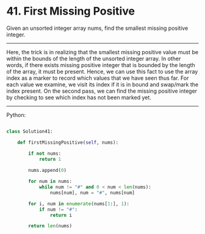 # 41. First Missing Positive

Given an unsorted integer array nums, find the smallest missing positive
integer.

---

Here, the trick is in realizing that the smallest missing positive value must
be within the bounds of the length of the unsorted integer array. In other
words, if there exists missing positive integer that is bounded by the length
of the array, it must be present. Hence, we can use this fact to use the array
index as a marker to record which values that we have seen thus far. For each
value we examine, we visit its index if it is in bound and swap/mark the index
present. On the second pass, we can find the missing positive integer by
checking to see which index has not been marked yet.

---

Python:

```python

class Solution41:

    def firstMissingPositive(self, nums):

        if not nums:
            return 1
        
        nums.append(0)

        for num in nums:
            while num != "#" and 0 < num < len(nums):
                nums[num], num = "#", nums[num]

        for i, num in enumerate(nums[1:], 1):
            if num != "#":
                return i

        return len(nums)
```

